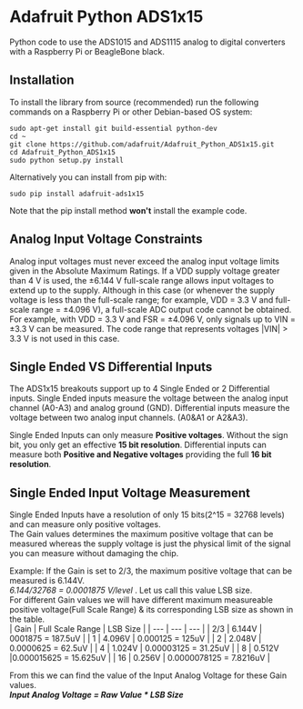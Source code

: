 # Adafruit Python ADS1x15
Python code to use the ADS1015 and ADS1115 analog to digital converters with a Raspberry Pi or BeagleBone black.

## Installation

To install the library from source (recommended) run the following commands on a Raspberry Pi or other Debian-based OS system:

    sudo apt-get install git build-essential python-dev
    cd ~
    git clone https://github.com/adafruit/Adafruit_Python_ADS1x15.git
    cd Adafruit_Python_ADS1x15
    sudo python setup.py install

Alternatively you can install from pip with:

    sudo pip install adafruit-ads1x15

Note that the pip install method **won't** install the example code.

## Analog Input Voltage Constraints
Analog input voltages must never exceed the analog input voltage limits given in the Absolute Maximum Ratings. If a VDD supply voltage greater than 4 V is used, the ±6.144 V full-scale range allows input voltages to extend up to the supply. Although in this case (or whenever the supply voltage is less than the full-scale range; for example, VDD = 3.3 V and full-scale range = ±4.096 V), a full-scale ADC output code cannot be obtained. For example, with VDD = 3.3 V and FSR = ±4.096 V, only signals up to VIN = ±3.3 V can be measured. The code range that
represents voltages |VIN| > 3.3 V is not used in this case.

## Single Ended VS Differential Inputs
The ADS1x15 breakouts support up to 4 Single Ended or 2 Differential inputs.
Single Ended inputs measure the voltage between the analog input channel (A0-A3) and analog ground (GND).
Differential inputs measure the voltage between two analog input channels.  (A0&A1 or A2&A3).

Single Ended Inputs can only measure **Positive voltages**. Without the sign bit, you only get an
effective **15 bit resolution**.
Differential inputs can measure both **Positive and Negative voltages** providing the full **16 bit
resolution**.

## Single Ended Input Voltage Measurement
Single Ended Inputs have a resolution of only 15 bits(2^15 = 32768 levels) and can measure only positive voltages.  
The Gain values determines the maximum positive voltage that can be measured whereas the supply voltage is just the physical limit of the signal you can measure without damaging the chip.

Example: If the Gain is set to 2/3, the maximum positive voltage that can be measured is 6.144V.  
*6.144/32768 = 0.0001875 V/level* . Let us call this value LSB size.  
For different Gain values we will have different maximum measureable positive voltage(Full Scale Range) & its corresponding LSB size as shown in the table.  
| Gain | Full Scale Range | LSB Size |
| --- | --- | --- |
| 2/3 | 6.144V | 0001875 = 187.5uV |
| 1 | 4.096V | 0.000125 = 125uV |
| 2 | 2.048V | 0.0000625 = 62.5uV |
| 4 | 1.024V | 0.00003125 = 31.25uV |
| 8 | 0.512V |0.000015625 = 15.625uV |
| 16 | 0.256V | 0.0000078125 = 7.8216uV |

From this we can find the value of the Input Analog Voltage for these Gain values.  
***Input Analog Voltage =  Raw Value * LSB Size***
